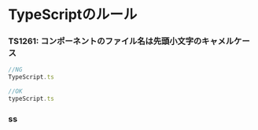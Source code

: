 # TypeScriptのルール
### TS1261: コンポーネントのファイル名は先頭小文字のキャメルケース 
```js
//NG
TypeScript.ts

//OK
typeScript.ts
```

### ss